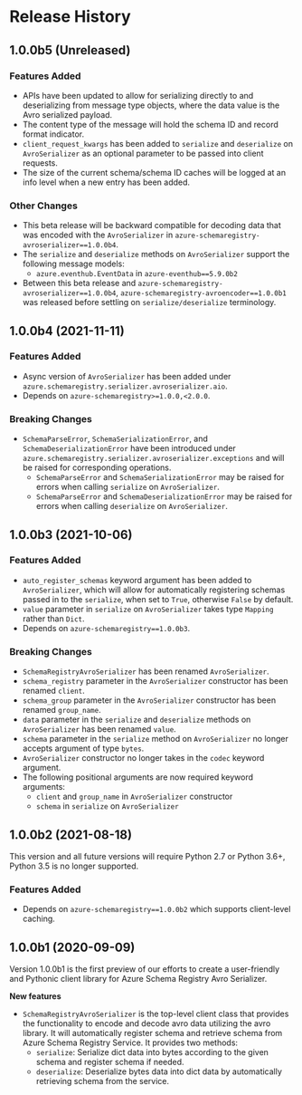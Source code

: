 # Release History

## 1.0.0b5 (Unreleased)

### Features Added

- APIs have been updated to allow for serializing directly to and deserializing from message type objects, where the data value is the Avro serialized payload.
- The content type of the message will hold the schema ID and record format indicator.
- `client_request_kwargs` has been added to `serialize` and `deserialize` on `AvroSerializer` as an optional parameter to be passed into client requests.
- The size of the current schema/schema ID caches will be logged at an info level when a new entry has been added.

### Other Changes

- This beta release will be backward compatible for decoding data that was encoded with the `AvroSerializer` in `azure-schemaregistry-avroserializer==1.0.0b4`.
- The `serialize` and `deserialize` methods on `AvroSerializer` support the following message models:
  - `azure.eventhub.EventData` in `azure-eventhub==5.9.0b2`
- Between this beta release and `azure-schemaregistry-avroserializer==1.0.0b4`, `azure-schemaregistry-avroencoder==1.0.0b1` was released before settling on `serialize/deserialize` terminology.

## 1.0.0b4 (2021-11-11)

### Features Added

- Async version of `AvroSerializer` has been added under `azure.schemaregistry.serializer.avroserializer.aio`.
- Depends on `azure-schemaregistry>=1.0.0,<2.0.0`.

### Breaking Changes

- `SchemaParseError`, `SchemaSerializationError`, and `SchemaDeserializationError` have been introduced under `azure.schemaregistry.serializer.avroserializer.exceptions` and will be raised for corresponding operations.
  - `SchemaParseError` and `SchemaSerializationError` may be raised for errors when calling `serialize` on `AvroSerializer`.
  - `SchemaParseError` and `SchemaDeserializationError` may be raised for errors when calling `deserialize` on `AvroSerializer`.

## 1.0.0b3 (2021-10-06)

### Features Added

- `auto_register_schemas` keyword argument has been added to `AvroSerializer`, which will allow for automatically registering schemas passed in to the `serialize`, when set to `True`, otherwise `False` by default.
- `value` parameter in `serialize` on `AvroSerializer` takes type `Mapping` rather than `Dict`.
- Depends on `azure-schemaregistry==1.0.0b3`.

### Breaking Changes

- `SchemaRegistryAvroSerializer` has been renamed `AvroSerializer`.
- `schema_registry` parameter in the `AvroSerializer` constructor has been renamed `client`.
- `schema_group` parameter in the `AvroSerializer` constructor has been renamed `group_name`.
- `data` parameter in the `serialize` and `deserialize` methods on `AvroSerializer` has been renamed `value`.
- `schema` parameter in the `serialize` method on `AvroSerializer` no longer accepts argument of type `bytes`.
- `AvroSerializer` constructor no longer takes in the `codec` keyword argument.
- The following positional arguments are now required keyword arguments:
  - `client` and `group_name` in `AvroSerializer` constructor
  - `schema` in `serialize` on `AvroSerializer`

## 1.0.0b2 (2021-08-18)

This version and all future versions will require Python 2.7 or Python 3.6+, Python 3.5 is no longer supported.

### Features Added

- Depends on `azure-schemaregistry==1.0.0b2` which supports client-level caching.

## 1.0.0b1 (2020-09-09)

Version 1.0.0b1 is the first preview of our efforts to create a user-friendly and Pythonic client library for Azure Schema Registry Avro Serializer.

**New features**

- `SchemaRegistryAvroSerializer` is the top-level client class that provides the functionality to encode and decode avro data utilizing the avro library. It will automatically register schema and retrieve schema from Azure Schema Registry Service. It provides two methods:
  - `serialize`: Serialize dict data into bytes according to the given schema and register schema if needed.
  - `deserialize`: Deserialize bytes data into dict data by automatically retrieving schema from the service.
